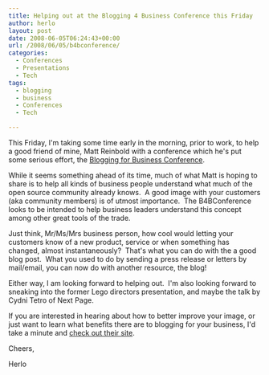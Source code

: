 ```yaml
---
title: Helping out at the Blogging 4 Business Conference this Friday
author: herlo
layout: post
date: 2008-06-05T06:24:43+00:00
url: /2008/06/05/b4bconference/
categories:
  - Conferences
  - Presentations
  - Tech
tags:
  - blogging
  - business
  - Conferences
  - Tech

---
```

This Friday, I'm taking some time early in the morning, prior to work, to help a good friend of mine, Matt Reinbold with a conference which he's put some serious effort, the [Blogging for Business Conference][1].

While it seems something ahead of its time, much of what Matt is hoping to share is to help all kinds of business people understand what much of the open source community already knows.  A good image with your customers (aka community members) is of utmost importance.  The B4BConference looks to be intended to help business leaders understand this concept among other great tools of the trade.

Just think, Mr/Ms/Mrs business person, how cool would letting your customers know of a new product, service or when something has changed, almost instantaneously?  That's what you can do with the a good blog post.  What you used to do by sending a press release or letters by mail/email, you can now do with another resource, the blog!

Either way, I am looking forward to helping out.  I'm also looking forward to sneaking into the former Lego directors presentation, and maybe the talk by Cydni Tetro of Next Page.

If you are interested in hearing about how to better improve your image, or just want to learn what benefits there are to blogging for your business, I'd take a minute and [check out their site][1].

Cheers,

Herlo

 [1]: http://b4bconference.com